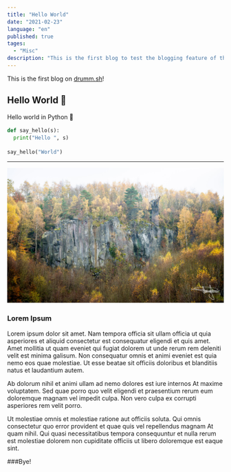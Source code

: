 ```yaml
---
title: "Hello World"
date: "2021-02-23"
language: "en"
published: true
tages:
  - "Misc"
description: "This is the first blog to test the blogging feature of the site." 
---
```


This is the first blog on [drumm.sh](http://drumm.sh)!

## Hello World 👋

Hello world in Python 🐍
```python {numberLines}
def say_hello(s):
  print("Hello ", s)

say_hello("World")
```

---

![Ettringe](ettringen.jpg)

### Lorem Ipsum
Lorem ipsum dolor sit amet. Nam tempora officia sit ullam officia ut quia asperiores et aliquid
consectetur est consequatur eligendi et quis amet. Amet mollitia ut quam eveniet qui fugiat dolorem
ut unde rerum rem deleniti velit est minima galisum. Non consequatur omnis et animi eveniet est quia
nemo eos quae molestiae. Ut esse beatae sit officiis doloribus et blanditiis natus et laudantium autem.

Ab dolorum nihil et animi ullam ad nemo dolores est iure internos At maxime voluptatem. Sed quae porro 
quo velit eligendi et praesentium rerum eum doloremque magnam vel impedit culpa. Non vero culpa ex
corrupti asperiores rem velit porro.

Ut molestiae omnis et molestiae ratione aut officiis soluta. Qui omnis consectetur quo error provident
et quae quis vel repellendus magnam At quam nihil. Qui quasi necessitatibus tempora consequuntur
et nulla rerum est molestiae dolorem non cupiditate officiis ut libero doloremque est eaque sint.


###Bye!
